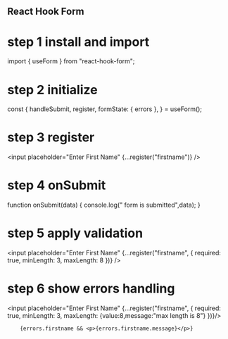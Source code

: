 ## React Hook Form

# step 1 install and import

import { useForm } from "react-hook-form";

# step 2 initialize

const {
handleSubmit,
register,
formState: { errors },
} = useForm();

# step 3 register

<input placeholder="Enter First Name" {...register("firstname")} />

# step 4 onSubmit

function onSubmit(data) {
console.log(" form is submitted",data);
}

  <form onSubmit = {handleSubmit(onSubmit)}></form>

# step 5 apply validation

<input placeholder="Enter First Name"
{...register("firstname", {
required: true,
minLength: 3,
maxLength: 8
})} />

# step 6 show errors handling

<input placeholder="Enter First Name"
{...register("firstname", {
required: true,
minLength: 3,
maxLength: {value:8,message:"max length is 8"}
})}/>

        {errors.firstname && <p>{errors.firstname.message}</p>}

#
